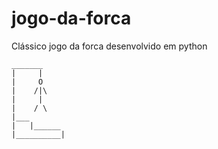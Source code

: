 # jogo-da-forca
Clássico jogo da forca desenvolvido em python

    _______
    |     |
    |     O
    |    /|\
    |     |
    |    / \
    |___
    |   |______
    |__________|
    